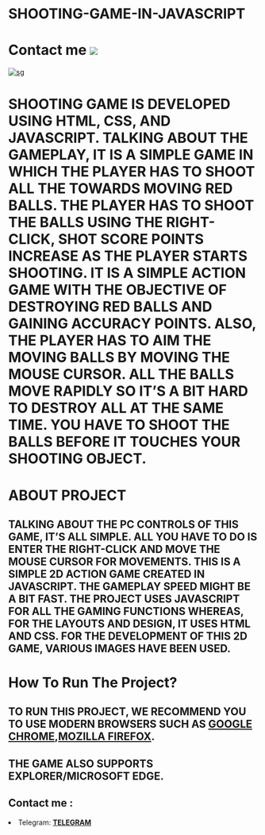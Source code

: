 # SHOOTING-GAME-IN-JAVASCRIPT

<h1> Contact me <a href=https://t.me/DEVIL_1OO><img src=https://img.shields.io/badge/Telegram-2CA5E0? /></a> </h1 > 

<a href="https://ibb.co/FKFM4k7"><img src="https://i.ibb.co/0c2C5vp/sg.png" alt="sg" border="0"></a><br />

<h1><p>SHOOTING GAME IS DEVELOPED USING HTML, CSS, AND JAVASCRIPT. TALKING ABOUT THE GAMEPLAY, IT IS A SIMPLE GAME IN WHICH THE PLAYER HAS TO SHOOT ALL THE TOWARDS MOVING RED BALLS. THE PLAYER HAS TO SHOOT THE BALLS USING THE RIGHT-CLICK, SHOT SCORE POINTS INCREASE AS THE PLAYER STARTS SHOOTING. IT IS A SIMPLE ACTION GAME WITH THE OBJECTIVE OF DESTROYING RED BALLS AND GAINING ACCURACY POINTS. ALSO, THE PLAYER HAS TO AIM THE MOVING BALLS BY MOVING THE MOUSE CURSOR. ALL THE BALLS MOVE RAPIDLY SO IT’S A BIT HARD TO DESTROY ALL AT THE SAME TIME. YOU HAVE TO SHOOT THE BALLS BEFORE IT TOUCHES YOUR SHOOTING OBJECT.</p></h1 > 

<h1> ABOUT PROJECT </h1>
<h2><p> TALKING ABOUT THE PC CONTROLS OF THIS GAME, IT’S ALL SIMPLE. ALL YOU HAVE TO DO IS ENTER THE RIGHT-CLICK AND MOVE THE MOUSE CURSOR FOR MOVEMENTS. THIS IS A SIMPLE 2D ACTION GAME CREATED IN JAVASCRIPT. THE GAMEPLAY SPEED MIGHT BE A BIT FAST. THE PROJECT USES JAVASCRIPT FOR ALL THE GAMING FUNCTIONS WHEREAS, FOR THE LAYOUTS AND DESIGN, IT USES HTML AND CSS. FOR THE DEVELOPMENT OF THIS 2D GAME, VARIOUS IMAGES HAVE BEEN USED.</p></h2 > 

<h1 >How To Run The Project? </h1>

<h2> TO RUN THIS PROJECT, WE RECOMMEND YOU TO USE MODERN BROWSERS SUCH AS <a href="https://www.google.com/chrome/">GOOGLE CHROME</a>,<a href="https://www.mozilla.org/en-US/firefox/new/">MOZILLA FIREFOX</a>. </h2>

<h2> THE GAME ALSO SUPPORTS EXPLORER/MICROSOFT EDGE. </h2 >

<h2> Contact me :</h2>
<li>Telegram: <a href="https://t.me/DEVIL_1OO"><b>TELEGRAM</li>
